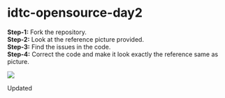 # idtc-opensource-day2

**Step-1:** Fork the repository.<br/>
**Step-2:** Look at the reference picture provided.<br/>
**Step-3:** Find the issues in the code.<br/>
**Step-4:** Correct the code and make it look exactly the reference same as picture.<br/>

![](https://storage.googleapis.com/incind/idtc-day2-task-minspNieBZ.png)

Updated
